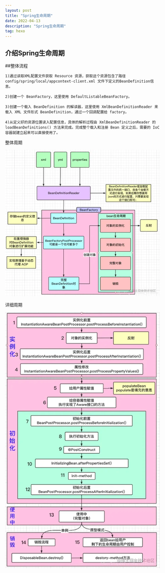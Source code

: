 ```yaml
---
layout: post
title: "Spring生命周期"
date: 2022-04-13
description: "Spring生命周期"
tag: hexo
---   
```

## 介绍Spring生命周期


 ##整体流程
    
    1)通过读取XML配置文件获取 Resource 资源，获取这个资源包含了路径config/spring/local/appcontext-client.xml 文件下定义的BeanDefinition信息。
    
    2)创建一个 BeanFactory，这里使用 DefaultListableBeanFactory。
    
    3)创建一个载入 BeanDefinition 的解读器，这里使用 XmlBeanDefinitionReader 来载入 XML 文件形式 BeanDefinition，通过一个回调配置给 factory。
    
    4)从定义好的资源位置读入配置信息，具体的解析过程由 XmlBeanDefinitionReader 的 loadBeanDefinitions() 方法来完成。完成整个载入和注册 Bean 定义之后，需要的 IoC 容器就建立起来可以直接使用了。


整体周期

![](/images/spring/img.png)






详细周期  

![](/images/spring/img_1.png)
    





